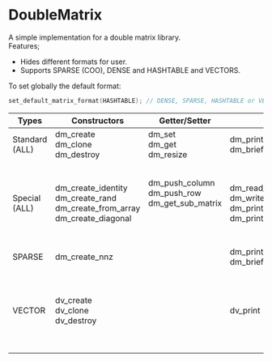 # DoubleMatrix

A simple implementation for a double matrix library.  
Features;
- Hides different formats for user.
- Supports SPARSE (COO), DENSE and HASHTABLE and VECTORS.

To set globally the default format:
```c
set_default_matrix_format(HASHTABLE); // DENSE, SPARSE, HASHTABLE or VECTOR
```

| Types              | Constructors                                                 | Getter/Setter                                                | IO                                                           | Math                                                         |
|--------------------|--------------------------------------------------------------|--------------------------------------------------------------|--------------------------------------------------------------|--------------------------------------------------------------|
| Standard (ALL)<br> | dm_create<br>dm_clone<br>dm_destroy                          | dm_set<br>dm_get<br>dm_resize                                | dm_print<br>dm_brief<br>                                     | dm_transpose<br>dm_equal_matrix<br>                          |
| Special (ALL)      | dm_create_identity<br>dm_create_rand<br>dm_create_from_array<br>dm_create_diagonal | dm_push_column<br>dm_push_row<br>dm_get_sub_matrix<br><br><br> | dm_read_matrix_market<br>dm_write_matrix_market<br>dm_print_structure<br>dm_print_braille | dm_multiply_by_matrix<br>dm_multiply_by_scalar<br>dm_multiply_by_vector<br>dm_determinant<br>dm_inverse<br>dm_trace<br>dm_density<br>dm_rank<br> |
| SPARSE             | dm_create_nnz                                                |                                                              | dm_print_condensed<br>dm_brief_sparse                        |                                                              |
| VECTOR             | dv_create<br>dv_clone<br>dv_destroy                          |                                                              | dv_print<br>                                                 | dv_equal<br>dv_mean<br>dv_magnitude<br>dv_normalize(<br>dv_dot_product<br>dv_add_vector<br>dv_sub_vector<br>dv_multiply_by_scalar<br> |



   
